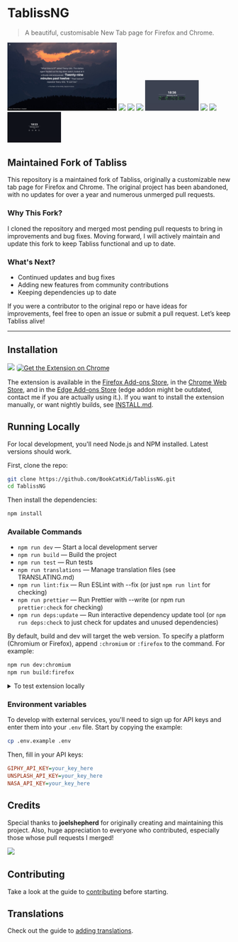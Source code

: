 # TablissNG
> A beautiful, customisable New Tab page for Firefox and Chrome.

<img src="screenshots/screenshot_1.png" width="49%"/> <img src="screenshots/screenshot_2.png" width="50%"/>
<img src="screenshots/screenshot_3.png" width="49%"/> <img src="screenshots/screenshot_4.png" width="50%"/>
<img src="screenshots/screenshot_5.png" width="24%"/>
<img src="screenshots/screenshot_6.png" width="24%"/>
<img src="screenshots/screenshot_7.png" width="24%"/>
<img src="screenshots/screenshot_8.png" width="24%"/>


## Maintained Fork of Tabliss

This repository is a maintained fork of Tabliss, originally a customizable new tab page for Firefox and Chrome. The original project has been abandoned, with no updates for over a year and numerous unmerged pull requests.

### Why This Fork?

I cloned the repository and merged most pending pull requests to bring in improvements and bug fixes. Moving forward, I will actively maintain and update this fork to keep Tabliss functional and up to date.

### What's Next?

- Continued updates and bug fixes
- Adding new features from community contributions
- Keeping dependencies up to date

If you were a contributor to the original repo or have ideas for improvements, feel free to open an issue or submit a pull request. Let’s keep Tabliss alive!

---

## Installation

<a href="https://addons.mozilla.org/en-US/firefox/addon/tablissng/"><img src="https://blog.mozilla.org/addons/files/2020/04/get-the-addon-fx-apr-2020.svg" height="70"></a>
<a href="https://chromewebstore.google.com/detail/tabliss-a-beautiful-new-t/dlaogejjiafeobgofajdlkkhjlignalk"><img src="https://developer.chrome.com/static/docs/webstore/branding/image/HRs9MPufa1J1h5glNhut.png" alt="Get the Extension on Chrome" height="70" style="border: 1px solid transparent; border-radius:6px;"></a>

The extension is available in the [Firefox Add-ons Store](https://addons.mozilla.org/en-US/firefox/addon/tablissng/), in the [Chrome Web Store](https://chromewebstore.google.com/detail/tabliss-a-beautiful-new-t/dlaogejjiafeobgofajdlkkhjlignalk), and in the [Edge Add-ons Store](https://microsoftedge.microsoft.com/addons/detail/tabliss-a-beautiful-new/mkaphhbkcccpgkfaifhhdfckagnkcmhm) (edge addon might be outdated, contact me if you are actually using it.).
If you want to install the extension manually, or want nightly builds, see [INSTALL.md](INSTALL.md).

## Running Locally

For local development, you'll need Node.js and NPM installed. Latest versions should work.

First, clone the repo:

```sh
git clone https://github.com/BookCatKid/TablissNG.git
cd TablissNG
```

Then install the dependencies:

```sh
npm install
```

### Available Commands

- `npm run dev` — Start a local development server
- `npm run build` — Build the project
- `npm run test` — Run tests
- `npm run translations` — Manage translation files (see TRANSLATING.md)
- `npm run lint:fix` — Run ESLint with --fix (or just `npm run lint` for checking)
- `npm run prettier` — Run Prettier with --write (or npm run `prettier:check` for checking)
- `npm run deps:update` — Run interactive dependency update tool (or `npm run deps:check` to just check for updates and unused dependencies)

By default, build and dev will target the web version. To specify a platform (Chromium or Firefox), append `:chromium` or `:firefox` to the command. For example:

```sh
npm run dev:chromium
npm run build:firefox
```

<details>
  <summary>To test extension locally</summary>
  <br>
  <p>Find the extension in <code>dist</code> folder.</p>

  <p>For Chrome, go to <code>chrome://extensions</code>, turn on devoloper mode and click on "Load unpacked".</p>

  <p>For Firefox, go to <code>about:debugging#/runtime/this-firefox</code> and click on "Load Temporary Add-on".</p>
</details>

### Environment variables

To develop with external services, you'll need to sign up for API keys and enter them into your `.env` file. Start by copying the example:

```sh
cp .env.example .env
```

Then, fill in your API keys:

```ini
GIPHY_API_KEY=your_key_here
UNSPLASH_API_KEY=your_key_here
NASA_API_KEY=your_key_here
```

## Credits

Special thanks to **joelshepherd** for originally creating and maintaining this project.
Also, huge appreciation to everyone who contributed, especially those whose pull requests I merged!

<a href="https://github.com/BookCatKid/TablissNG/graphs/contributors">
  <img src="https://contrib.rocks/image?repo=BookCatKid/TablissNG&max=30" />
</a>

## Contributing

Take a look at the guide to [contributing](CONTRIBUTING.md) before starting.

## Translations

Check out the guide to [adding translations](TRANSLATING.md).
